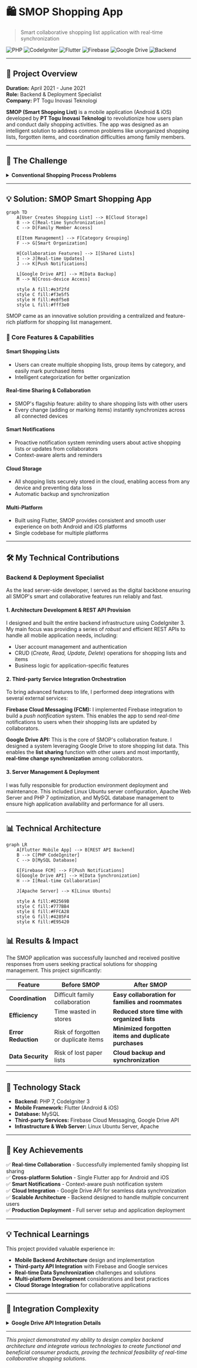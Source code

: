 # 🛍️ SMOP Shopping App
> Smart collaborative shopping list application with real-time synchronization

![PHP](https://img.shields.io/badge/PHP-777BB4?style=flat&logo=php&logoColor=white)
![CodeIgniter](https://img.shields.io/badge/CodeIgniter-EF4223?style=flat&logo=codeigniter&logoColor=white)
![Flutter](https://img.shields.io/badge/Flutter-02569B?style=flat&logo=flutter&logoColor=white)
![Firebase](https://img.shields.io/badge/Firebase-FFCA28?style=flat&logo=firebase&logoColor=black)
![Google Drive](https://img.shields.io/badge/Google%20Drive-4285F4?style=flat&logo=googledrive&logoColor=white)
![Backend](https://img.shields.io/badge/Role-Backend%20%26%20Deployment-blue)

---

## 🎯 Project Overview

**Duration:** April 2021 - June 2021  
**Role:** Backend & Deployment Specialist  
**Company:** PT Togu Inovasi Teknologi

**SMOP (Smart Shopping List)** is a mobile application (Android & iOS) developed by **PT Togu Inovasi Teknologi** to revolutionize how users plan and conduct daily shopping activities. The app was designed as an intelligent solution to address common problems like unorganized shopping lists, forgotten items, and coordination difficulties among family members.

---

## 🚀 The Challenge

<details>
<summary><strong>Conventional Shopping Process Problems</strong></summary>

Conventional shopping processes are often inefficient and prone to errors. Main challenges included:

- **Conventional Lists:** Users often used paper notes or general note-taking apps without shopping-specific features
- **Difficult Coordination:** Hard to share and synchronize shopping lists in *real-time* with spouse or family members, often causing duplicate purchases or missed items
- **Disorganized:** Long shopping lists became hard to read and weren't grouped by product categories, making in-store shopping longer
- **Data Loss Risk:** Lists stored locally on devices risked being lost if devices were damaged or lost

</details>

---

## 💡 Solution: SMOP Smart Shopping App

```mermaid
graph TD
    A[User Creates Shopping List] --> B[Cloud Storage]
    B --> C[Real-time Synchronization]
    C --> D[Family Member Access]
    
    E[Item Management] --> F[Category Grouping]
    F --> G[Smart Organization]
    
    H[Collaboration Features] --> I[Shared Lists]
    I --> J[Real-time Updates]
    J --> K[Push Notifications]
    
    L[Google Drive API] --> M[Data Backup]
    M --> N[Cross-device Access]
    
    style A fill:#e3f2fd
    style C fill:#f3e5f5
    style H fill:#e8f5e8
    style L fill:#fff3e0
```

SMOP came as an innovative solution providing a centralized and feature-rich platform for shopping list management.

### 🔧 Core Features & Capabilities

#### **Smart Shopping Lists**
- Users can create multiple shopping lists, group items by category, and easily mark purchased items
- Intelligent categorization for better organization

#### **Real-time Sharing & Collaboration**
- SMOP's flagship feature: ability to share shopping lists with other users
- Every change (adding or marking items) instantly synchronizes across all connected devices

#### **Smart Notifications**
- Proactive notification system reminding users about active shopping lists or updates from collaborators
- Context-aware alerts and reminders

#### **Cloud Storage**
- All shopping lists securely stored in the cloud, enabling access from any device and preventing data loss
- Automatic backup and synchronization

#### **Multi-Platform**
- Built using Flutter, SMOP provides consistent and smooth user experience on both Android and iOS platforms
- Single codebase for multiple platforms

---

## 🛠️ My Technical Contributions

### Backend & Deployment Specialist

As the lead server-side developer, I served as the digital backbone ensuring all SMOP's smart and collaborative features run reliably and fast.

#### 1. **Architecture Development & REST API Provision**
I designed and built the entire backend infrastructure using CodeIgniter 3. My main focus was providing a series of *robust* and efficient REST APIs to handle all mobile application needs, including:
- User account management and authentication
- CRUD (*Create, Read, Update, Delete*) operations for shopping lists and items
- Business logic for application-specific features

#### 2. **Third-party Service Integration Orchestration**
To bring advanced features to life, I performed deep integrations with several external services:

**Firebase Cloud Messaging (FCM):** I implemented Firebase integration to build a *push notification* system. This enables the app to send *real-time* notifications to users when their shopping lists are updated by collaborators.

**Google Drive API:** This is the core of SMOP's collaboration feature. I designed a system leveraging Google Drive to store shopping list data. This enables the **list sharing** function with other users and most importantly, **real-time change synchronization** among collaborators.

#### 3. **Server Management & Deployment**
I was fully responsible for production environment deployment and maintenance. This included Linux Ubuntu server configuration, Apache Web Server and PHP 7 optimization, and MySQL database management to ensure high application availability and performance for all users.

---

## 📊 Technical Architecture

```mermaid
graph LR
    A[Flutter Mobile App] --> B[REST API Backend]
    B --> C[PHP CodeIgniter]
    C --> D[MySQL Database]
    
    E[Firebase FCM] --> F[Push Notifications]
    G[Google Drive API] --> H[Data Synchronization]
    H --> I[Real-time Collaboration]
    
    J[Apache Server] --> K[Linux Ubuntu]
    
    style A fill:#02569B
    style C fill:#777BB4
    style E fill:#FFCA28
    style G fill:#4285F4
    style K fill:#E95420
```

## 📊 Results & Impact

The SMOP application was successfully launched and received positive responses from users seeking practical solutions for shopping management. This project significantly:

| Feature | Before SMOP | After SMOP |
|---------|-------------|------------|
| **Coordination** | Difficult family collaboration | **Easy collaboration for families and roommates** |
| **Efficiency** | Time wasted in stores | **Reduced store time with organized lists** |
| **Error Reduction** | Risk of forgotten or duplicate items | **Minimized forgotten items and duplicate purchases** |
| **Data Security** | Risk of lost paper lists | **Cloud backup and synchronization** |

---

## 🔧 Technology Stack

- **Backend:** PHP 7, CodeIgniter 3
- **Mobile Framework:** Flutter (Android & iOS)
- **Database:** MySQL
- **Third-party Services:** Firebase Cloud Messaging, Google Drive API
- **Infrastructure & Web Server:** Linux Ubuntu Server, Apache

---

## 🎉 Key Achievements

✅ **Real-time Collaboration** - Successfully implemented family shopping list sharing  
✅ **Cross-platform Solution** - Single Flutter app for Android and iOS  
✅ **Smart Notifications** - Context-aware push notification system  
✅ **Cloud Integration** - Google Drive API for seamless data synchronization  
✅ **Scalable Architecture** - Backend designed to handle multiple concurrent users  
✅ **Production Deployment** - Full server setup and application deployment  

---

## 💡 Technical Learnings

This project provided valuable experience in:
- **Mobile Backend Architecture** design and implementation
- **Third-party API Integration** with Firebase and Google services
- **Real-time Data Synchronization** challenges and solutions
- **Multi-platform Development** considerations and best practices
- **Cloud Storage Integration** for collaborative applications

---

## 🔄 Integration Complexity

<details>
<summary><strong>Google Drive API Integration Details</strong></summary>

**Challenge:** Implementing real-time collaboration through Google Drive
**Solution:** 
- Shopping lists stored as structured data in Google Drive
- Real-time synchronization through Drive API webhooks
- Conflict resolution for simultaneous edits
- Secure sharing mechanisms with permission management

**Firebase FCM Integration:**
- Push notification triggers for list updates
- User preference management for notifications
- Cross-platform notification handling

</details>

---

*This project demonstrated my ability to design complex backend architecture and integrate various technologies to create functional and beneficial consumer products, proving the technical feasibility of real-time collaborative shopping solutions.*
